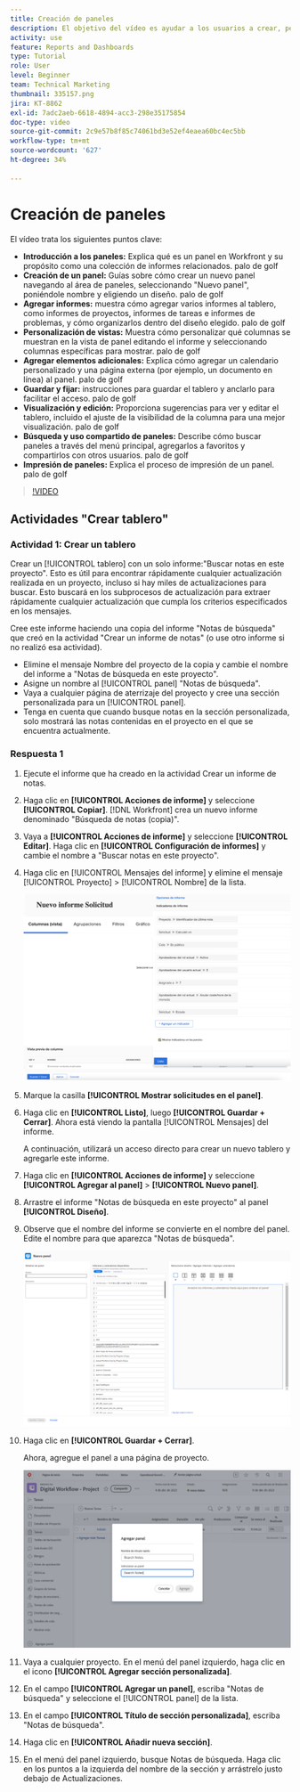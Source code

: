 ```yaml
---
title: Creación de paneles
description: El objetivo del vídeo es ayudar a los usuarios a crear, personalizar y administrar de forma eficaz los paneles de Workfront para monitorizar y compartir datos relacionados con el proyecto.
activity: use
feature: Reports and Dashboards
type: Tutorial
role: User
level: Beginner
team: Technical Marketing
thumbnail: 335157.png
jira: KT-8862
exl-id: 7adc2aeb-6618-4894-acc3-298e35175854
doc-type: video
source-git-commit: 2c9e57b8f85c74061bd3e52ef4eaea60bc4ec5bb
workflow-type: tm+mt
source-wordcount: '627'
ht-degree: 34%

---
```


# Creación de paneles

El vídeo trata los siguientes puntos clave:

* **Introducción a los paneles:** Explica qué es un panel en Workfront y su propósito como una colección de informes relacionados. palo de golf
* **Creación de un panel:** Guías sobre cómo crear un nuevo panel navegando al área de paneles, seleccionando &quot;Nuevo panel&quot;, poniéndole nombre y eligiendo un diseño. palo de golf
* **Agregar informes:** muestra cómo agregar varios informes al tablero, como informes de proyectos, informes de tareas e informes de problemas, y cómo organizarlos dentro del diseño elegido. palo de golf
* **Personalización de vistas:** Muestra cómo personalizar qué columnas se muestran en la vista de panel editando el informe y seleccionando columnas específicas para mostrar. palo de golf
* **Agregar elementos adicionales:** Explica cómo agregar un calendario personalizado y una página externa (por ejemplo, un documento en línea) al panel. palo de golf
* **Guardar y fijar:** instrucciones para guardar el tablero y anclarlo para facilitar el acceso. palo de golf
* **Visualización y edición:** Proporciona sugerencias para ver y editar el tablero, incluido el ajuste de la visibilidad de la columna para una mejor visualización. palo de golf
* **Búsqueda y uso compartido de paneles:** Describe cómo buscar paneles a través del menú principal, agregarlos a favoritos y compartirlos con otros usuarios. palo de golf
* **Impresión de paneles:** Explica el proceso de impresión de un panel. palo de golf


>[!VIDEO](https://video.tv.adobe.com/v/335157/?quality=12&learn=on)


## Actividades &quot;Crear tablero&quot;

### Actividad 1: Crear un tablero

Crear un [!UICONTROL tablero] con un solo informe:&quot;Buscar notas en este proyecto&quot;. Esto es útil para encontrar rápidamente cualquier actualización realizada en un proyecto, incluso si hay miles de actualizaciones para buscar. Esto buscará en los subprocesos de actualización para extraer rápidamente cualquier actualización que cumpla los criterios especificados en los mensajes.

Cree este informe haciendo una copia del informe &quot;Notas de búsqueda&quot; que creó en la actividad &quot;Crear un informe de notas&quot; (o use otro informe si no realizó esa actividad).

* Elimine el mensaje Nombre del proyecto de la copia y cambie el nombre del informe a &quot;Notas de búsqueda en este proyecto&quot;.
* Asigne un nombre al [!UICONTROL panel] &quot;Notas de búsqueda&quot;.
* Vaya a cualquier página de aterrizaje del proyecto y cree una sección personalizada para un [!UICONTROL panel].
* Tenga en cuenta que cuando busque notas en la sección personalizada, solo mostrará las notas contenidas en el proyecto en el que se encuentra actualmente.

### Respuesta 1

1. Ejecute el informe que ha creado en la actividad Crear un informe de notas.
1. Haga clic en **[!UICONTROL Acciones de informe]** y seleccione **[!UICONTROL Copiar]**. [!DNL Workfront] crea un nuevo informe denominado &quot;Búsqueda de notas (copia)&quot;.
1. Vaya a **[!UICONTROL Acciones de informe]** y seleccione **[!UICONTROL Editar]**. Haga clic en **[!UICONTROL Configuración de informes]** y cambie el nombre a &quot;Buscar notas en este proyecto&quot;.
1. Haga clic en [!UICONTROL Mensajes del informe] y elimine el mensaje [!UICONTROL Proyecto] > [!UICONTROL Nombre] de la lista.

   ![Una imagen de la pantalla para crear un panel nuevo](assets/edit-report-prompts.png)

1. Marque la casilla **[!UICONTROL Mostrar solicitudes en el panel]**.
1. Haga clic en **[!UICONTROL Listo]**, luego **[!UICONTROL Guardar + Cerrar]**. Ahora está viendo la pantalla [!UICONTROL Mensajes] del informe.

   A continuación, utilizará un acceso directo para crear un nuevo tablero y agregarle este informe.

1. Haga clic en **[!UICONTROL Acciones de informe]** y seleccione **[!UICONTROL Agregar al panel]** > **[!UICONTROL Nuevo panel]**.
1. Arrastre el informe &quot;Notas de búsqueda en este proyecto&quot; al panel **[!UICONTROL Diseño]**.
1. Observe que el nombre del informe se convierte en el nombre del panel. Edite el nombre para que aparezca &quot;Notas de búsqueda&quot;.

   ![Una imagen de la pantalla para crear un panel nuevo](assets/create-dashboard.png)

1. Haga clic en **[!UICONTROL Guardar + Cerrar]**.

   Ahora, agregue el panel a una página de proyecto.

   ![Una imagen de la pantalla para crear un panel nuevo](assets/add-custom-section.png)

1. Vaya a cualquier proyecto. En el menú del panel izquierdo, haga clic en el icono **[!UICONTROL Agregar sección personalizada]**.
1. En el campo **[!UICONTROL Agregar un panel]**, escriba &quot;Notas de búsqueda&quot; y seleccione el [!UICONTROL panel] de la lista.
1. En el campo **[!UICONTROL Título de sección personalizada]**, escriba &quot;Notas de búsqueda&quot;.
1. Haga clic en **[!UICONTROL Añadir nueva sección]**.
1. En el menú del panel izquierdo, busque Notas de búsqueda. Haga clic en los puntos a la izquierda del nombre de la sección y arrástrelo justo debajo de Actualizaciones.
